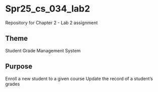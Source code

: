 # Spr25_cs_034_lab2

Repository for Chapter 2 - Lab 2 assignment

Theme 
-----
Student Grade Management System

Purpose
-------
Enroll a new student to a given course
Update the record of a student’s grades



